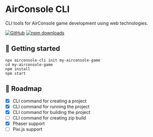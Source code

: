 # AirConsole CLI

CLI tools for AirConsole game development using web technologies.

[![GitHub](https://img.shields.io/github/license/kalevski/airconsole-cli?style=for-the-badge)](https://github.com/kalevski/airconsole-cli/blob/main/LICENSE)
[![npm downloads](https://img.shields.io/npm/dw/airconsole-cli?label=downloads&style=for-the-badge)](https://www.npmjs.com/package/airconsole-cli)

## 🚀 Getting started
```
npx airconsole-cli init my-airconsole-game
cd my-airconsole-game
npm install
npm start
```

## 🚧 Roadmap
- [x] CLI command for creating a project
- [x] CLI command for running the project
- [x] CLI command for building the project
- [ ] CLI command for creating zip build
- [x] Phaser support
- [ ] Pixi.js support